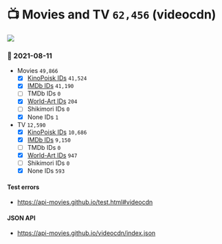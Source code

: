 # :tv: Movies and TV `62,456` (videocdn)

<a href="https://API-Movies.github.io"><img src="https://API-Movies.github.io/banner.png?cache"></a>

### :date: 2021-08-11
- Movies `49,866`
  - [x] <a href="https://API-Movies.github.io/videocdn/movie_kinopoisk_ids.json">KinoPoisk IDs</a> `41,524`
  - [x] <a href="https://API-Movies.github.io/videocdn/movie_imdb_ids.json">IMDb IDs</a> `41,190`
  - [ ] TMDb IDs `0`
  - [x] <a href="https://API-Movies.github.io/videocdn/movie_world_art_ids.json">World-Art IDs</a> `204`
  - [ ] Shikimori IDs `0`
  - [x] None IDs `1`
- TV `12,590`
  - [x] <a href="https://API-Movies.github.io/videocdn/tv_kinopoisk_ids.json">KinoPoisk IDs</a> `10,686`
  - [x] <a href="https://API-Movies.github.io/videocdn/tv_imdb_ids.json">IMDb IDs</a> `9,150`
  - [ ] TMDb IDs `0`
  - [x] <a href="https://API-Movies.github.io/videocdn/tv_world_art_ids.json">World-Art IDs</a> `947`
  - [ ] Shikimori IDs `0`
  - [x] None IDs `593`
#### Test errors
- <a href='https://api-movies.github.io/test.html#videocdn'>https://api-movies.github.io/test.html#videocdn</a>
#### JSON API
- <a href='https://api-movies.github.io/videocdn/index.json'>https://api-movies.github.io/videocdn/index.json</a>

